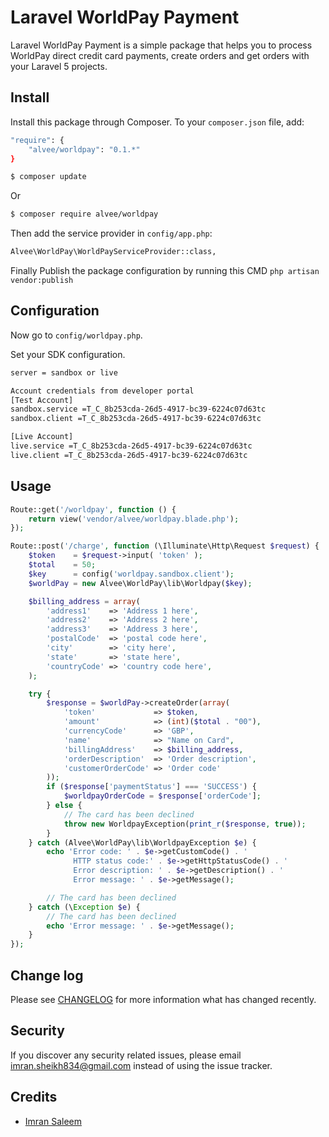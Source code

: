 # Laravel WorldPay Payment

Laravel WorldPay Payment is a simple package that helps you to process WorldPay direct credit card payments, 
create orders and get orders with your Laravel 5 projects.

## Install

Install this package through Composer. To your `composer.json` file, add:

``` bash
"require": {
    "alvee/worldpay": "0.1.*"
}

$ composer update
```

Or

``` bash
$ composer require alvee/worldpay
```

Then add the service provider in `config/app.php`:

``` bash
Alvee\WorldPay\WorldPayServiceProvider::class,
```

Finally Publish the package configuration by running this CMD `php artisan vendor:publish`

## Configuration

Now go to `config/worldpay.php`.

Set your SDK configuration.

``` bash
server = sandbox or live

Account credentials from developer portal
[Test Account]
sandbox.service =T_C_8b253cda-26d5-4917-bc39-6224c07d63tc
sandbox.client =T_C_8b253cda-26d5-4917-bc39-6224c07d63tc

[Live Account]
live.service =T_C_8b253cda-26d5-4917-bc39-6224c07d63tc
live.client =T_C_8b253cda-26d5-4917-bc39-6224c07d63tc
```

## Usage

```php
Route::get('/worldpay', function () {
    return view('vendor/alvee/worldpay.blade.php');
});

Route::post('/charge', function (\Illuminate\Http\Request $request) {
    $token    = $request->input( 'token' );
    $total    = 50;
    $key      = config('worldpay.sandbox.client');
    $worldPay = new Alvee\WorldPay\lib\Worldpay($key);

    $billing_address = array(
        'address1'    => 'Address 1 here',
        'address2'    => 'Address 2 here',
        'address3'    => 'Address 3 here',
        'postalCode'  => 'postal code here',
        'city'        => 'city here',
        'state'       => 'state here',
        'countryCode' => 'country code here',
    );

    try {
        $response = $worldPay->createOrder(array(
            'token'             => $token,
            'amount'            => (int)($total . "00"),
            'currencyCode'      => 'GBP',
            'name'              => "Name on Card",
            'billingAddress'    => $billing_address,
            'orderDescription'  => 'Order description',
            'customerOrderCode' => 'Order code'
        ));
        if ($response['paymentStatus'] === 'SUCCESS') {
            $worldpayOrderCode = $response['orderCode'];
        } else {
            // The card has been declined
            throw new WorldpayException(print_r($response, true));
        }
    } catch (Alvee\WorldPay\lib\WorldpayException $e) {
        echo 'Error code: ' . $e->getCustomCode() . '
              HTTP status code:' . $e->getHttpStatusCode() . '
              Error description: ' . $e->getDescription() . '
              Error message: ' . $e->getMessage();

        // The card has been declined
    } catch (\Exception $e) {
        // The card has been declined
        echo 'Error message: ' . $e->getMessage();
    }
});
```

## Change log

Please see [CHANGELOG](CHANGELOG.md) for more information what has changed recently.

## Security

If you discover any security related issues, please email imran.sheikh834@gmail.com instead of using the issue tracker.

## Credits

- [Imran Saleem][link-author]

[ico-version]: https://img.shields.io/packagist/v/:vendor/:package_name.svg?style=flat-square
[ico-license]: https://img.shields.io/badge/license-MIT-brightgreen.svg?style=flat-square
[ico-travis]: https://img.shields.io/travis/:vendor/:package_name/master.svg?style=flat-square
[ico-scrutinizer]: https://img.shields.io/scrutinizer/coverage/g/:vendor/:package_name.svg?style=flat-square
[ico-code-quality]: https://img.shields.io/scrutinizer/g/:vendor/:package_name.svg?style=flat-square
[ico-downloads]: https://img.shields.io/packagist/dt/:vendor/:package_name.svg?style=flat-square

[link-packagist]: https://packagist.org/packages/:vendor/:package_name
[link-travis]: https://travis-ci.org/:vendor/:package_name
[link-scrutinizer]: https://scrutinizer-ci.com/g/:vendor/:package_name/code-structure
[link-code-quality]: https://scrutinizer-ci.com/g/:vendor/:package_name
[link-downloads]: https://packagist.org/packages/:vendor/:package_name
[link-author]: https://github.com/Sheikh-Alvee
[link-contributors]: ../../contributors
